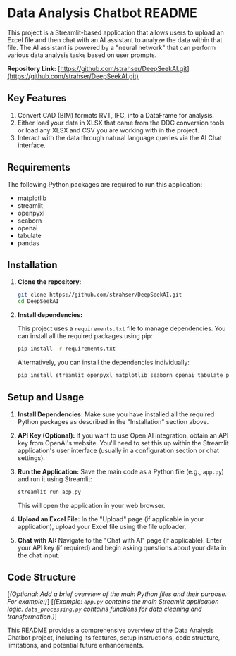 # Data Analysis Chatbot README

This project is a Streamlit-based application that allows users to upload an Excel file and then chat with an AI assistant to analyze the data within that file. The AI assistant is powered by a "neural network" that can perform various data analysis tasks based on user prompts.

**Repository Link:** [https://github.com/strahser/DeepSeekAI.git](https://github.com/strahser/DeepSeekAI.git)

## Key Features

1.  Convert CAD (BIM) formats RVT, IFC, into a DataFrame for analysis.
2.  Either load your data in XLSX that came from the DDC conversion tools or load any XLSX and CSV you are working with in the project.
3.  Interact with the data through natural language queries via the AI Chat interface.

## Requirements

The following Python packages are required to run this application:

*   matplotlib
*   streamlit
*   openpyxl
*   seaborn
*   openai
*   tabulate
*   pandas

## Installation

1.  **Clone the repository:**

    ```bash
    git clone https://github.com/strahser/DeepSeekAI.git
    cd DeepSeekAI
    ```

2.  **Install dependencies:**

    This project uses a `requirements.txt` file to manage dependencies. You can install all the required packages using pip:

    ```bash
    pip install -r requirements.txt
    ```

    Alternatively, you can install the dependencies individually:

    ```bash
    pip install streamlit openpyxl matplotlib seaborn openai tabulate pandas
    ```

## Setup and Usage

1.  **Install Dependencies:** Make sure you have installed all the required Python packages as described in the "Installation" section above.

2.  **API Key (Optional):** If you want to use Open AI integration, obtain an API key from OpenAI's website. You'll need to set this up within the Streamlit application's user interface (usually in a configuration section or chat settings).

3.  **Run the Application:** Save the main code as a Python file (e.g., `app.py`) and run it using Streamlit:

    ```bash
    streamlit run app.py
    ```

    This will open the application in your web browser.

4.  **Upload an Excel File:** In the "Upload" page (if applicable in your application), upload your Excel file using the file uploader.

5.  **Chat with AI:** Navigate to the "Chat with AI" page (if applicable). Enter your API key (if required) and begin asking questions about your data in the chat input.

## Code Structure

[*(Optional:  Add a brief overview of the main Python files and their purpose.  For example:)*]
[*(Example:  `app.py` contains the main Streamlit application logic.  `data_processing.py` contains functions for data cleaning and transformation.)*]

This README provides a comprehensive overview of the Data Analysis Chatbot project, including its features, setup instructions, code structure, limitations, and potential future enhancements.